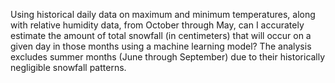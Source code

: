 Using historical daily data on maximum and minimum temperatures, along with relative humidity data, from October through May, can I accurately estimate the amount of total snowfall (in centimeters) that will occur on a given day in those months using a machine learning model? The analysis excludes summer months (June through September) due to their historically negligible snowfall patterns.
